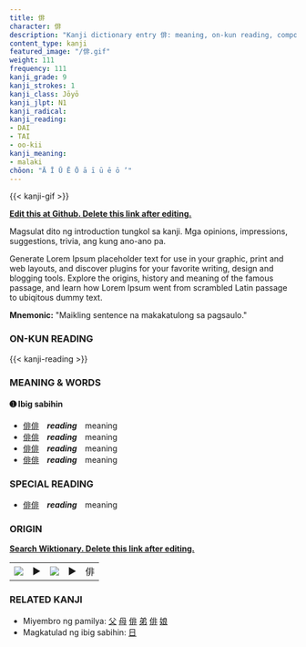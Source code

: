 ```yaml
---
title: 俳
character: 俳
description: "Kanji dictionary entry 俳: meaning, on-kun reading, compounds, origin, related kanji"
content_type: kanji
featured_image: "/俳.gif"
weight: 111
frequency: 111
kanji_grade: 9
kanji_strokes: 1
kanji_class: Jōyō
kanji_jlpt: N1
kanji_radical: 
kanji_reading: 
- DAI
- TAI
- oo-kii
kanji_meaning:
- malaki
chōon: "Ā Ī Ū Ē Ō ā ī ū ē ō ’"
---
```

[//]: # (Don't edit the line below. Kanji animated GIF code is automatically generated.)
{{< kanji-gif >}}

[//]: # (Edit below this line.)

**[Edit this at Github. Delete this link after editing.](https://github.com/tim0g/tim/tree/main/content/kanji/俳/index.md)**

Magsulat dito ng introduction tungkol sa kanji. Mga opinions, impressions, suggestions, trivia, ang kung ano-ano pa.

Generate Lorem Ipsum placeholder text for use in your graphic, print and web layouts, and discover plugins for your favorite writing, design and blogging tools. Explore the origins, history and meaning of the famous passage, and learn how Lorem Ipsum went from scrambled Latin passage to ubiqitous dummy text.
 
**Mnemonic:** "Maikling sentence na makakatulong sa pagsaulo."

### ON-KUN READING

[//]: # (Don't edit the line below. ON-KUN READING code is automatically generated.)
{{< kanji-reading >}}

### MEANING & WORDS

#### ➊ **Ibig sabihin**
  - [俳](../俳)[俳](../俳)　***reading***　meaning
  - [俳](../俳)[俳](../俳)　***reading***　meaning
  - [俳](../俳)[俳](../俳)　***reading***　meaning
  - [俳](../俳)[俳](../俳)　***reading***　meaning

### SPECIAL READING
  - [俳](../俳)[俳](../俳)　***reading***　meaning

### ORIGIN

**[Search Wiktionary. Delete this link after editing.](https://wiktionary.org/wiki/俳)**
<table class="kanji-table"><tr><td>
<img src="60px-俳-bronze.svg.png">
</td><td>▶</td><td>
<img src="60px-俳-oracle.svg.png">
</td><td>▶</td>
<td class="kanji-origin">俳</td>
</tr></table>

### RELATED KANJI
- Miyembro ng pamilya: [父](../父) [母](../母) [俳](../俳) [弟](../弟) [俳](../俳) [娘](../娘)
- Magkatulad ng ibig sabihin: [日](../日)
